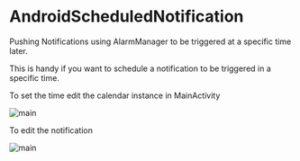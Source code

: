 # AndroidScheduledNotification
Pushing Notifications using AlarmManager to be triggered at a specific time later.

This is handy if you want to schedule a notification to be triggered in a specific time.

To set the time edit the calendar instance in MainActivity

![main](https://cloud.githubusercontent.com/assets/28251351/26161970/4017fc90-3b47-11e7-9e4c-a321f109d201.png)

To edit the notification 

![main](https://cloud.githubusercontent.com/assets/28251351/26161970/4017fc90-3b47-11e7-9e4c-a321f109d201.png)
